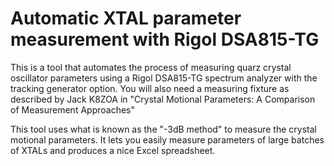 # Automatic XTAL parameter measurement with Rigol DSA815-TG
This is a tool that automates the process of measuring quarz crystal oscillator parameters using a Rigol DSA815-TG spectrum analyzer with the tracking generator option. You will also need a measuring fixture as described by Jack K8ZOA in "Crystal Motional Parameters: A Comparison of Measurement Approaches"

This tool uses what is known as the "-3dB method" to measure the crystal motional parameters. It lets you easily measure parameters of large batches of XTALs and produces a nice Excel spreadsheet.